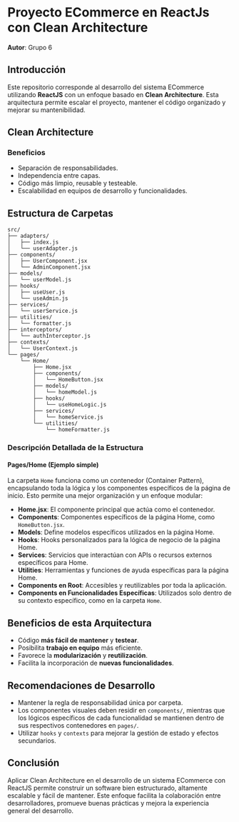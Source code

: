 
#  Proyecto ECommerce en ReactJs con Clean Architecture

**Autor**: Grupo 6

## Introducción

Este repositorio corresponde al desarrollo del sistema ECommerce utilizando **ReactJS** con un enfoque basado en **Clean Architecture**. Esta arquitectura permite escalar el proyecto, mantener el código organizado y mejorar su mantenibilidad.

## Clean Architecture

### Beneficios

- Separación de responsabilidades.
- Independencia entre capas.
- Código más limpio, reusable y testeable.
- Escalabilidad en equipos de desarrollo y funcionalidades.

## Estructura de Carpetas

```
src/
├── adapters/
│   ├── index.js
│   └── userAdapter.js
├── components/
│   ├── UserComponent.jsx
│   └── AdminComponent.jsx
├── models/
│   └── userModel.js
├── hooks/
│   ├── useUser.js
│   └── useAdmin.js
├── services/
│   └── userService.js
├── utilities/
│   └── formatter.js
├── interceptors/
│   └── authInterceptor.js
├── contexts/
│   └── UserContext.js
└── pages/
    └── Home/
        ├── Home.jsx
        ├── components/
        │   └── HomeButton.jsx
        ├── models/
        │   └── homeModel.js
        ├── hooks/
        │   └── useHomeLogic.js
        ├── services/
        │   └── homeService.js
        └── utilities/
            └── homeFormatter.js
```

### Descripción Detallada de la Estructura

#### Pages/Home (Ejemplo simple)

La carpeta `Home` funciona como un contenedor (Container Pattern), encapsulando toda la lógica y los componentes específicos de la página de inicio. Esto permite una mejor organización y un enfoque modular:

- **Home.jsx**: El componente principal que actúa como el contenedor.
- **Components**: Componentes específicos de la página Home, como `HomeButton.jsx`.
- **Models**: Define modelos específicos utilizados en la página Home.
- **Hooks**: Hooks personalizados para la lógica de negocio de la página Home.
- **Services**: Servicios que interactúan con APIs o recursos externos específicos para Home.
- **Utilities**: Herramientas y funciones de ayuda específicas para la página Home.
- **Components en Root**: Accesibles y reutilizables por toda la aplicación.
- **Components en Funcionalidades Específicas**: Utilizados solo dentro de su contexto específico, como en la carpeta `Home`.

## Beneficios de esta Arquitectura

- Código **más fácil de mantener** y **testear**.
- Posibilita **trabajo en equipo** más eficiente.
- Favorece la **modularización** y **reutilización**.
- Facilita la incorporación de **nuevas funcionalidades**.

## Recomendaciones de Desarrollo

- Mantener la regla de responsabilidad única por carpeta.
- Los componentes visuales deben residir en `components/`, mientras que los lógicos específicos de cada funcionalidad se mantienen dentro de sus respectivos contenedores en `pages/`.
- Utilizar `hooks` y `contexts` para mejorar la gestión de estado y efectos secundarios.

## Conclusión
Aplicar Clean Architecture en el desarrollo de un sistema ECommerce con ReactJS permite construir un software bien estructurado, altamente escalable y fácil de mantener. Este enfoque facilita la colaboración entre desarrolladores, promueve buenas prácticas y mejora la experiencia general del desarrollo.


